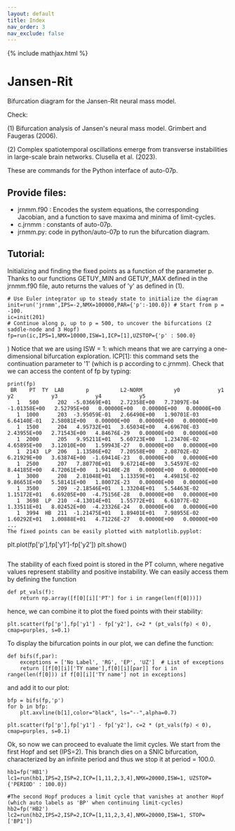 ```yaml
---
layout: default
title: Index
nav_order: 3
nav_exclude: false
---
```


{% include mathjax.html %}


# Jansen-Rit

Bifurcation diagram for the Jansen-Rit neural mass model.

Check: 

(1) Bifurcation analysis of Jansen's neural mass model. Grimbert and Faugeras (2006).

(2) Complex spatiotemporal oscillations emerge from transverse instabilities in large-scale brain networks. Clusella et al. (2023).

These are commands for the Python interface of auto-07p.

## Provide files:
* jrnmm.f90 :  Encodes the system equations, the corresponding Jacobian, and a function to save maxima and minima of limit-cycles.
* c.jrnmm : constants of auto-07p.
* jrnmm.py: code in python/auto-07p to run the bifurcation diagram.

## Tutorial:

Initializing and finding the fixed points as a function of the parameter p. Thanks to our functions GETUY_MIN and GETUY_MAX defined in the jrnmm.f90 file, auto returns the values of 'y' as defined in (1).

```
# Use Euler integrator up to steady state to initialize the diagram
init=run('jrnmm',IPS=-2,NMX=100000,PAR={'p':-100.0}) # Start from p = -100.
ic=init(201)
# Continue along p, up to p = 500, to uncover the bifurcations (2 saddle-node and 3 Hopf)                                                
fp=run(ic,IPS=1,NMX=10000,ISW=1,ICP=[1],UZSTOP={'p' : 500.0}
```
)
Notice that we are using ISW = 1: which means that we are carrying a one-dimensional bifurcation exploration. 
ICP[1]: this command sets the continuation parameter to '1' (which is p according to c.jrnmm).
Check that we can access the content of fp by typing:
```
print(fp)
 BR    PT  TY  LAB       p          L2-NORM          y0            y1            y2            y3            y4            y5      
   1   500      202  -5.03669E+01   2.72358E+00   7.73097E-04  -1.01358E+00   2.52795E+00   0.00000E+00   0.00000E+00   0.00000E+00
   1  1000      203  -3.95059E-01   2.66490E+00   1.90701E-03   6.64140E-01   2.58081E+00   0.00000E+00   0.00000E+00   0.00000E+00
   1  1500      204   4.95732E+01   3.65034E+00   4.69670E-03   2.43955E+00   2.71543E+00   4.84676E-29   0.00000E+00   0.00000E+00
   1  2000      205   9.95211E+01   5.60723E+00   1.23470E-02   4.65895E+00   3.12010E+00   1.59943E-27   0.00000E+00   0.00000E+00
   1  2143  LP  206   1.13586E+02   7.20558E+00   2.08702E-02   6.21929E+00   3.63874E+00  -1.69414E-23   0.00000E+00   0.00000E+00
   1  2500      207   7.80770E+01   9.67214E+00   3.54597E-02   8.44185E+00   4.72061E+00   1.94140E-28   0.00000E+00   0.00000E+00
   1  3000      208   2.81048E+01   1.13359E+01   4.49815E-02   9.86651E+00   5.58141E+00   1.80072E-23   0.00000E+00   0.00000E+00
   1  3500      209  -2.18546E+01   1.33204E+01   5.54463E-02   1.15172E+01   6.69205E+00  -4.75156E-28   0.00000E+00   0.00000E+00
   1  3698  LP  210  -4.13014E+01   1.55772E+01   6.61077E-02   1.33511E+01   8.02452E+00  -4.23326E-24   0.00000E+00   0.00000E+00
   1  3994  HB  211  -1.21475E+01   1.89401E+01   7.98955E-02   1.60292E+01   1.00888E+01   4.71226E-27   0.00000E+00   0.00000E+00
...
The fixed points can be easily plotted with matplotlib.pyplot:
```
plt.plot(fp['p'],fp['y1']-fp['y2'])
plt.show()
```
```
The stability of each fixed point is stored in the PT column, where negative values represent stability and positive instability. 
We can easily access them by defining the function
```
def pt_vals(f):
	return np.array([f[0][i]['PT'] for i in range(len(f[0]))])
```
hence, we can combine it to plot the fixed points with their stability:
```
plt.scatter(fp['p'],fp['y1'] - fp['y2'], c=2 * (pt_vals(fp) < 0), cmap=purples, s=0.1)
```
To display the bifurcation points in our plot, we can define the function:
```
def bifs(f,par):
	exceptions = ['No Label', 'RG', 'EP', 'UZ']  # List of exceptions
	return [[f[0][i]['TY name'],f[0][i][par]] for i in range(len(f[0])) if f[0][i]['TY name'] not in exceptions]
```
and add it to our plot:

```
bfp = bifs(fp,'p')
for b in bfp:
	plt.axvline(b[1],color="black", ls="--",alpha=0.7)

plt.scatter(fp['p'],fp['y1'] - fp['y2'], c=2 * (pt_vals(fp) < 0), cmap=purples, s=0.1)
```
Ok, so now we can proceed to evaluate the limit cycles. We start from the first Hopf and set (IPS=2). This branch dies on a SNIC bifurcation, characterized by an infinite period and thus we stop it at period = 100.0.
```
hb1=fp('HB1')                                                                                   
lc1=run(hb1,IPS=2,ISP=2,ICP=[1,11,2,3,4],NMX=20000,ISW=1, UZSTOP={'PERIOD' : 100.0}) 

#The second Hopf produces a limit cycle that vanishes at another Hopf (which auto labels as 'BP' when continuing limit-cycles)
hb2=fp('HB2')
lc2=run(hb2,IPS=2,ISP=2,ICP=[1,11,2,3,4],NMX=20000,ISW=1, STOP=['BP1'])
```




